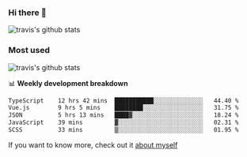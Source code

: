 ### Hi there 👋

<!--
**HondryTravis/HondryTravis** is a ✨ _special_ ✨ repository because its `README.md` (this file) appears on your GitHub profile.

Here are some ideas to get you started:

- 🔭 I’m currently working on ...
- 🌱 I’m currently learning ...
- 👯 I’m looking to collaborate on ...
- 🤔 I’m looking for help with ...
- 💬 Ask me about ...
- 📫 How to reach me: ...
- 😄 Pronouns: ...
- ⚡ Fun fact: ...
-->

![travis's github stats](https://github-readme-stats.vercel.app/api?username=HondryTravis&hide=stars)
### Most used
![travis's github stats](https://github-readme-stats.anuraghazra1.vercel.app/api/top-langs/?username=HondryTravis&layout=compact&hide_title=true)

📊 **Weekly development breakdown**

<!--START_SECTION:waka-->

```txt
TypeScript    12 hrs 42 mins  ███████████░░░░░░░░░░░░░░   44.40 %
Vue.js        9 hrs 5 mins    ████████░░░░░░░░░░░░░░░░░   31.75 %
JSON          5 hrs 13 mins   ████▓░░░░░░░░░░░░░░░░░░░░   18.24 %
JavaScript    39 mins         ▓░░░░░░░░░░░░░░░░░░░░░░░░   02.31 %
SCSS          33 mins         ▒░░░░░░░░░░░░░░░░░░░░░░░░   01.95 %
```

<!--END_SECTION:waka-->

If you want to know more, check out it [about myself](https://hondrytravis.github.io/)
